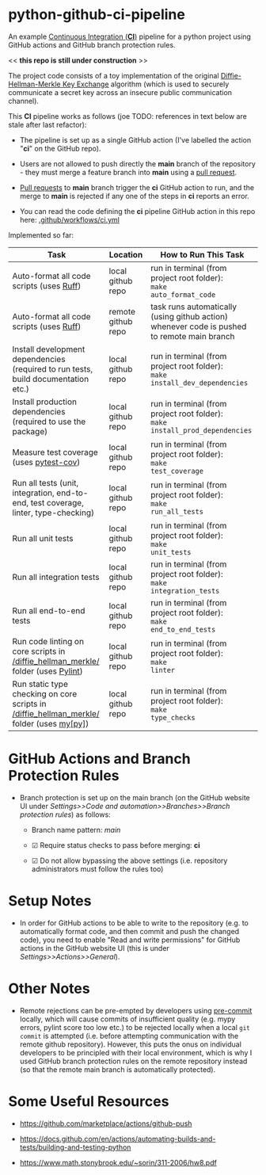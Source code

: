 # python-github-ci-pipeline
An example [Continuous Integration (**CI**)](https://en.wikipedia.org/wiki/Continuous_integration) pipeline for a python project using GitHub actions and GitHub branch protection rules.

<< **this repo is still under construction** >>

The project code consists of a toy implementation of the original [Diffie-Hellman-Merkle Key Exchange](https://en.wikipedia.org/wiki/Diffie–Hellman_key_exchange) algorithm (which is used to securely communicate a secret key across an insecure public communication channel).  

This **CI** pipeline works as follows (joe TODO: references in text below are stale after last refactor):

* The pipeline is set up as a single GitHub action (I've labelled the action "**ci**" on the GitHub repo).

* Users are not allowed to push directly the **main** branch of the repository - they must merge a feature branch into **main** using a [pull request](https://en.wikipedia.org/wiki/Distributed_version_control#Pull_requests).

* [Pull requests](https://en.wikipedia.org/wiki/Distributed_version_control#Pull_requests) to **main** branch trigger the **ci** GitHub action to run, and the merge to **main** is rejected if any one of the steps in **ci** reports an error. 

* You can read the code defining the **ci** pipeline GitHub action in this repo here: [.github/workflows/ci.yml](./.github/workflows/ci.yml)

Implemented so far:

| Task                        | Location                | How to Run This Task
|-----------------------------|-------------------------|-----------------------------
| Auto-format all code scripts (uses [Ruff](https://github.com/astral-sh/ruff)) | local github repo | run in terminal (from project root folder):<br> <code>make auto_format_code</code>
| Auto-format all code scripts (uses [Ruff](https://github.com/astral-sh/ruff)) | remote github repo      | task runs automatically (using github action) whenever code is pushed to remote main branch
| Install development dependencies (required to run tests, build documentation etc.) | local github repo | run in terminal (from project root folder):<br> <code>make install_dev_dependencies</code>
| Install production dependencies (required to use the package) | local github repo | run in terminal (from project root folder):<br> <code>make install_prod_dependencies</code>
| Measure test coverage (uses [pytest-cov](https://github.com/pytest-dev/pytest-cov)) | local github repo | run in terminal (from project root folder):<br> <code>make test_coverage</code>
| Run all tests (unit, integration, end-to-end, test coverage, linter, type-checking) | local github repo | run in terminal (from project root folder):<br> <code>make run_all_tests</code>
| Run all unit tests | local github repo | run in terminal (from project root folder):<br> <code>make unit_tests</code>
| Run all integration tests | local github repo | run in terminal (from project root folder):<br> <code>make integration_tests</code>
| Run all end-to-end tests | local github repo | run in terminal (from project root folder):<br> <code>make end_to_end_tests</code>
| Run code linting on core scripts in [/diffie_hellman_merkle/](./diffie_hellman_merkle/) folder (uses [Pylint](https://github.com/pylint-dev/pylint)) | local github repo | run in terminal (from project root folder):<br> <code>make linter</code>
| Run static type checking on core scripts in [/diffie_hellman_merkle/](./diffie_hellman_merkle/) folder (uses [my[py]](https://github.com/python/mypy)) | local github repo | run in terminal (from project root folder):<br> <code>make type_checks</code>

# GitHub Actions and Branch Protection Rules

* Branch protection is set up on the main branch (on the GitHub website UI under *Settings>>Code and automation>>Branches>>Branch protection rules*) as follows:

    - Branch name pattern: *main*
    
    - ☑ Require status checks to pass before merging: **ci**

    - ☑ Do not allow bypassing the above settings (i.e. repository administrators must follow the rules too)

# Setup Notes

* In order for GitHub actions to be able to write to the repository (e.g. to automatically format code, and then commit and push the changed code), you need to enable "Read and write permissions" for GitHub actions in the GitHub website UI (this is under *Settings>>Actions>>General*).



# Other Notes

* Remote rejections can be pre-empted by developers using [pre-commit](https://github.com/pre-commit/pre-commit) locally, which will cause commits of insufficient quality (e.g. mypy errors, pylint score too low etc.) to be rejected locally when a local <code>git commit</code> is attempted (i.e. before attempting communication with the remote github repository). However, this puts the onus on individual developers to be principled with their local environment, which is why I used GitHub branch protection rules on the remote repository instead (so that the remote main branch is automatically protected).

# Some Useful Resources 

* https://github.com/marketplace/actions/github-push

* https://docs.github.com/en/actions/automating-builds-and-tests/building-and-testing-python

* https://www.math.stonybrook.edu/~sorin/311-2006/hw8.pdf